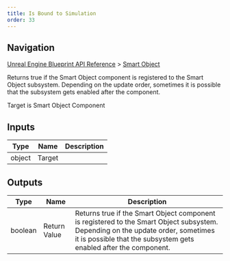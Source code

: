 ```yaml
---
title: Is Bound to Simulation
order: 33
---
```

## Navigation

[Unreal Engine Blueprint API Reference](https://dev.epicgames.com/documentation/en-us/unreal-engine/BlueprintAPI) > [Smart Object](https://dev.epicgames.com/documentation/en-us/unreal-engine/BlueprintAPI/SmartObject)

Returns true if the Smart Object component is registered to the Smart Object subsystem. Depending on the update order, sometimes it is possible that the subsystem gets enabled after the component.

Target is Smart Object Component

## Inputs

| Type | Name | Description |
| --- | --- | --- |
| object | Target |  |

## Outputs

| Type | Name | Description |
| --- | --- | --- |
| boolean | Return Value | Returns true if the Smart Object component is registered to the Smart Object subsystem. Depending on the update order, sometimes it is possible that the subsystem gets enabled after the component. |
